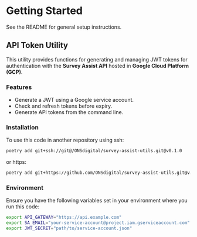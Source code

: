 # Getting Started

See the README for general setup instructions.

## API Token Utility

This utility provides functions for generating and managing JWT tokens for authentication with the **Survey Assist API** hosted in **Google Cloud Platform (GCP)**.

### Features

- Generate a JWT using a Google service account.
- Check and refresh tokens before expiry.
- Generate API tokens from the command line.

### Installation

To use this code in another repository using ssh:

```bash
poetry add git+ssh://git@/ONSdigital/survey-assist-utils.git@v0.1.0
```

or https:

```bash
poetry add git+https://github.com/ONSdigital/survey-assist-utils.git@v.0.1.0
```

### Environment

Ensure you have the following variables set in your environment where you run this code:

```bash
export API_GATEWAY="https://api.example.com"
export SA_EMAIL="your-service-account@project.iam.gserviceaccount.com"
export JWT_SECRET="path/to/service-account.json"
```
